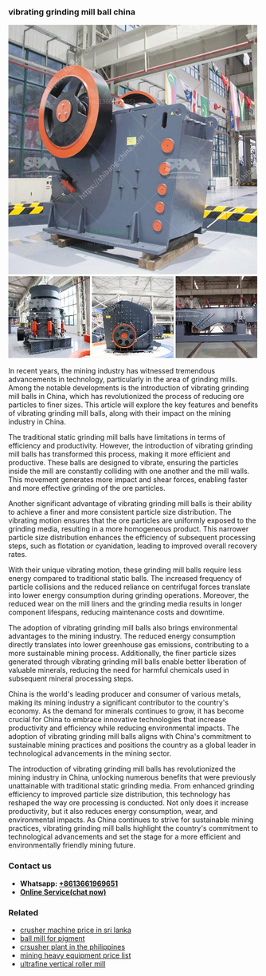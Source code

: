 <h3>vibrating grinding mill ball china</h3><img src='1708589088.jpg' alt=''><p>In recent years, the mining industry has witnessed tremendous advancements in technology, particularly in the area of grinding mills. Among the notable developments is the introduction of vibrating grinding mill balls in China, which has revolutionized the process of reducing ore particles to finer sizes. This article will explore the key features and benefits of vibrating grinding mill balls, along with their impact on the mining industry in China.</p><p>The traditional static grinding mill balls have limitations in terms of efficiency and productivity. However, the introduction of vibrating grinding mill balls has transformed this process, making it more efficient and productive. These balls are designed to vibrate, ensuring the particles inside the mill are constantly colliding with one another and the mill walls. This movement generates more impact and shear forces, enabling faster and more effective grinding of the ore particles.</p><p>Another significant advantage of vibrating grinding mill balls is their ability to achieve a finer and more consistent particle size distribution. The vibrating motion ensures that the ore particles are uniformly exposed to the grinding media, resulting in a more homogeneous product. This narrower particle size distribution enhances the efficiency of subsequent processing steps, such as flotation or cyanidation, leading to improved overall recovery rates.</p><p>With their unique vibrating motion, these grinding mill balls require less energy compared to traditional static balls. The increased frequency of particle collisions and the reduced reliance on centrifugal forces translate into lower energy consumption during grinding operations. Moreover, the reduced wear on the mill liners and the grinding media results in longer component lifespans, reducing maintenance costs and downtime.</p><p>The adoption of vibrating grinding mill balls also brings environmental advantages to the mining industry. The reduced energy consumption directly translates into lower greenhouse gas emissions, contributing to a more sustainable mining process. Additionally, the finer particle sizes generated through vibrating grinding mill balls enable better liberation of valuable minerals, reducing the need for harmful chemicals used in subsequent mineral processing steps.</p><p>China is the world's leading producer and consumer of various metals, making its mining industry a significant contributor to the country's economy. As the demand for minerals continues to grow, it has become crucial for China to embrace innovative technologies that increase productivity and efficiency while reducing environmental impacts. The adoption of vibrating grinding mill balls aligns with China's commitment to sustainable mining practices and positions the country as a global leader in technological advancements in the mining sector.</p><p>The introduction of vibrating grinding mill balls has revolutionized the mining industry in China, unlocking numerous benefits that were previously unattainable with traditional static grinding media. From enhanced grinding efficiency to improved particle size distribution, this technology has reshaped the way ore processing is conducted. Not only does it increase productivity, but it also reduces energy consumption, wear, and environmental impacts. As China continues to strive for sustainable mining practices, vibrating grinding mill balls highlight the country's commitment to technological advancements and set the stage for a more efficient and environmentally friendly mining future.</p><h3>Contact us</h3><ul><li><strong>Whatsapp:&nbsp;<a href="https://wa.me/8613661969651">+8613661969651</a></strong></li><li><a href="https://swt.shibang-china.com/?git&amp;zhl&amp;vibrating grinding mill ball china"><strong>Online Service(chat now)</strong></a></li></ul><h3>Related</h3><ul><li><a href='crusher machine price in sri lanka.md'>crusher machine price in sri lanka</a></li><li><a href='ball mill for pigment.md'>ball mill for pigment</a></li><li><a href='crsusher plant in the philippines.md'>crsusher plant in the philippines</a></li><li><a href='mining heavy equipment price list.md'>mining heavy equipment price list</a></li><li><a href='ultrafine vertical roller mill.md'>ultrafine vertical roller mill</a></li></ul>